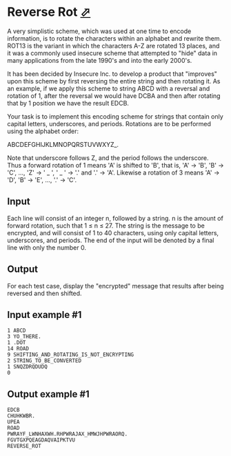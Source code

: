 # Reverse Rot [⬀](https://www.e-olymp.com/en/problems/7735)
A very simplistic scheme, which was used at one time to encode information, is to rotate the characters within an alphabet and rewrite them. ROT13 is the variant in which the characters A-Z are rotated 13 places, and it was a commonly used insecure scheme that attempted to "hide" data in many applications from the late 1990's and into the early 2000's.

It has been decided by Insecure Inc. to develop a product that "improves" upon this scheme by first reversing the entire string and then rotating it. As an example, if we apply this scheme to string ABCD with a reversal and rotation of 1, after the reversal we would have DCBA and then after rotating that by 1 position we have the result EDCB.

Your task is to implement this encoding scheme for strings that contain only capital letters, underscores, and periods. Rotations are to be performed using the alphabet order:

ABCDEFGHIJKLMNOPQRSTUVWXYZ_.

Note that underscore follows Z, and the period follows the underscore. Thus a forward rotation of 1 means 'A' is shifted to 'B', that is, 'A' → 'B', 'B' → 'C', ..., 'Z' → ' _ ', ' _ ' → '.' and '.' → 'A'. Likewise a rotation of 3 means 'A' → 'D', 'B' → 'E', ..., '.' → 'C'.

## Input
Each line will consist of an integer n, followed by a string. n is the amount of forward rotation, such that 1 ≤ n ≤ 27. The string is the message to be encrypted, and will consist of 1 to 40 characters, using only capital letters, underscores, and periods. The end of the input will be denoted by a final line with only the number 0.

## Output
For each test case, display the "encrypted" message that results after being reversed and then shifted.

## Input example #1
```
1 ABCD
3 YO_THERE.
1 .DOT
14 ROAD
9 SHIFTING_AND_ROTATING_IS_NOT_ENCRYPTING
2 STRING_TO_BE_CONVERTED
1 SNQZDRQDUDQ
0
```

## Output example #1
```
EDCB
CHUHKWBR.
UPEA
ROAD
PWRAYF_LWNHAXWH.RHPWRAJAX_HMWJHPWRAORQ.
FGVTGXPQEAGDAQVAIPKTVU
REVERSE_ROT
```
